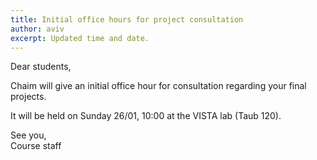 ```yaml
---
title: Initial office hours for project consultation
author: aviv
excerpt: Updated time and date.
---
```


Dear students,

Chaim will give an initial office hour for consultation regarding your final
projects.

It will be held on Sunday 26/01, 10:00 at the VISTA lab (Taub 120).

See you,<br>
Course staff


